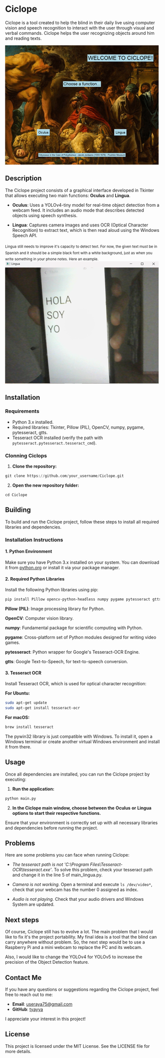 # Ciclope


Ciclope is a tool created to help the blind in their daily live using computer vision and speech recognition to interact with the user through visual and verbal commands. Ciclope helps the user recognizing objects around him and reading texts.

![Menu](imgmenu.png)


## Description

The Ciclope project consists of a graphical interface developed in Tkinter that allows executing two main functions: **Oculus** and **Lingua**.

- **Oculus**: Uses a YOLOv4-tiny model for real-time object detection from a webcam feed. It includes an audio mode that describes detected objects using speech synthesis.
  
- **Lingua**: Captures camera images and uses OCR (Optical Character Recognition) to extract text, which is then read aloud using the Windows Speech API.

<sub>Lingua still needs to improve it's capacity to detect text. For now, the given text must be in Spanish and it should be a simple black font with a white background, just as when you write something in your phone notes. Here an example.</sub>
![Lingua screen](imglingua.png)


## Installation

### Requirements

- Python 3.x installed.
- Required libraries: Tkinter, Pillow (PIL), OpenCV, numpy, pygame, pytesseract, gtts.
- Tesseract OCR installed (verify the path with `pytesseract.pytesseract.tesseract_cmd`).

### Clonning Ciclops

1. **Clone the repository:**
```python
git clone https://github.com/your_username/Ciclope.git
```

2. **Open the new repository folder:**
```
cd Ciclope
```



## Building

To build and run the Ciclope project, follow these steps to install all required libraries and dependencies.

### Installation Instructions

#### 1. Python Environment

Make sure you have Python 3.x installed on your system. You can download it from [python.org](https://www.python.org/downloads/) or install it via your package manager.

#### 2. Required Python Libraries

Install the following Python libraries using pip:

```bash
pip install Pillow opencv-python-headless numpy pygame pytesseract gtts
```

**Pillow (PIL)**: Image processing library for Python.

**OpenCV**: Computer vision library.

**numpy**: Fundamental package for scientific computing with Python.

**pygame**: Cross-platform set of Python modules designed for writing video games.

**pytesseract**: Python wrapper for Google's Tesseract-OCR Engine.

**gtts**: Google Text-to-Speech, for text-to-speech conversion.


#### 3. Tesseract OCR
Install Tesseract OCR, which is used for optical character recognition:

**For Ubuntu:**
```bash
sudo apt-get update
sudo apt-get install tesseract-ocr
```

**For macOS:**
```bash
brew install tesseract
```

The pywin32 library is just compatible with Windows. To install it, open a Windows terminal or create another virtual Windows environment and install it from there.


## Usage

Once all dependencies are installed, you can run the Ciclope project by executing:
1. **Run the application:**
```bash
python main.py
```
2. **In the Ciclope main window, choose between the** **Oculus** **or** **Lingua** **options to start their respective functions.**

Ensure that your environment is correctly set up with all necessary libraries and dependencies before running the project.

## Problems

Here are some problems you can face when running Ciclope:

- *The tesseract path is not 'C:\\Program Files\\Tesseract-OCR\\tesseract.exe'*. To solve this problem, check your tesseract path and change it in the line 5 of main_lingua.py.

- *Camera is not working.* Open a terminal and execute ```ls /dev/video*```, check that your webcam has the number 0 assigned as index.

- *Audio is not playing.* Check that your audio drivers and Windows System are updated.

## Next steps

Of course, Ciclope still has to evolve a lot. The main problem that I would like to fix it's the project portability. My final idea is a tool that the blind can carry anywhere without problem. So, the next step would be to use a Raspberry Pi and a mini webcam to replace the PC and its webcam.

Also, I would like to change the YOLOv4 for YOLOv5 to increase the precision of the Object Detection feature.


## Contact Me

If you have any questions or suggestions regarding the Ciclope project, feel free to reach out to me:

- **Email**: useraya75@gmail.com
- **GitHub**: [tyayya](https://github.com/tyayya)

I appreciate your interest in this project!


## License
This project is licensed under the MIT License. See the LICENSE file for more details.
